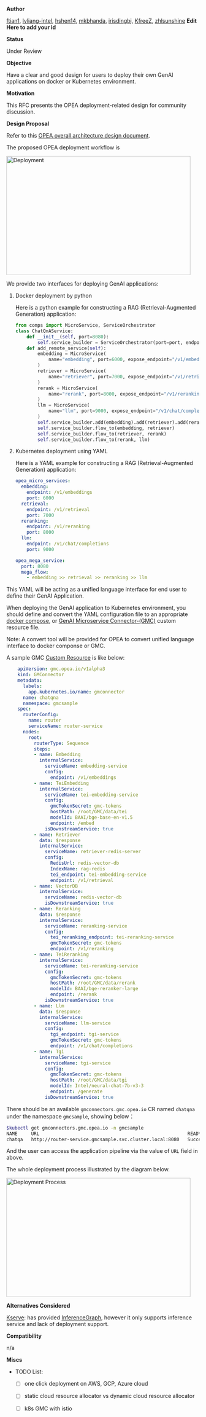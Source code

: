 **Author**

[ftian1](https://github.com/ftian1), [lvliang-intel](https://github.com/lvliang-intel), [hshen14](https://github.com/hshen14), [mkbhanda](https://github.com/mkbhanda), [irisdingbj](https://github.com/irisdingbj), [KfreeZ](https://github.com/kfreez), [zhlsunshine](https://github.com/zhlsunshine) **Edit Here to add your id**

**Status**

Under Review

**Objective**

Have a clear and good design for users to deploy their own GenAI applications on docker or Kubernetes environment.


**Motivation**

This RFC presents the OPEA deployment-related design for community discussion.

**Design Proposal**

Refer to this [OPEA overall architecture design document](24-05-16-OPEA-001-Overall-Design.md).

The proposed OPEA deployment workflow is

<a target="_blank" href="opea_deploy_workflow.png">
  <img src="opea_deploy_workflow.png" alt="Deployment" width=480 height=310>
</a>

We provide two interfaces for deploying GenAI applications:

1. Docker deployment by python

    Here is a python example for constructing a RAG (Retrieval-Augmented Generation) application:

    ```python
    from comps import MicroService, ServiceOrchestrator
    class ChatQnAService:
        def __init__(self, port=8080):
            self.service_builder = ServiceOrchestrator(port=port, endpoint="/v1/chatqna")
        def add_remote_service(self):
            embedding = MicroService(
                name="embedding", port=6000, expose_endpoint="/v1/embeddings", use_remote_service=True
            )
            retriever = MicroService(
                name="retriever", port=7000, expose_endpoint="/v1/retrieval", use_remote_service=True
            )
            rerank = MicroService(
                name="rerank", port=8000, expose_endpoint="/v1/reranking", use_remote_service=True
            )
            llm = MicroService(
                name="llm", port=9000, expose_endpoint="/v1/chat/completions", use_remote_service=True
            )
            self.service_builder.add(embedding).add(retriever).add(rerank).add(llm)
            self.service_builder.flow_to(embedding, retriever)
            self.service_builder.flow_to(retriever, rerank)
            self.service_builder.flow_to(rerank, llm)

    ```

2. Kubernetes deployment using YAML

    Here is a YAML example for constructing a RAG (Retrieval-Augmented Generation) application:

    ```yaml
    opea_micro_services:
      embedding:
        endpoint: /v1/embeddings
        port: 6000
      retrieval:
        endpoint: /v1/retrieval
        port: 7000
      reranking:
        endpoint: /v1/reranking
        port: 8000
      llm:
        endpoint: /v1/chat/completions
        port: 9000

    opea_mega_service:
      port: 8080
      mega_flow:
        - embedding >> retrieval >> reranking >> llm

    ```
This YAML will be acting as a unified language interface for end user to define their GenAI Application.

When deploying the GenAI application to Kubernetes environment, you should define and convert the YAML configuration file to an appropriate [docker compose](https://docs.docker.com/compose/), or [GenAI Microservice Connector-(GMC)](https://github.com/opea-project/GenAIInfra/tree/main/microservices-connector) custom resource file.

Note:  A convert tool will be provided for OPEA to convert unified language interface to docker componse or GMC.

A sample GMC [Custom Resource](https://kubernetes.io/docs/concepts/extend-kubernetes/api-extension/custom-resources/) is like below:

```yaml
    apiVersion: gmc.opea.io/v1alpha3
    kind: GMConnector
    metadata:
      labels:
        app.kubernetes.io/name: gmconnector
      name: chatqna
      namespace: gmcsample
    spec:
      routerConfig:
        name: router
        serviceName: router-service
      nodes:
        root:
          routerType: Sequence
          steps:
          - name: Embedding
            internalService:
              serviceName: embedding-service
              config:
                endpoint: /v1/embeddings
          - name: TeiEmbedding
            internalService:
              serviceName: tei-embedding-service
              config:
                gmcTokenSecret: gmc-tokens
                hostPath: /root/GMC/data/tei
                modelId: BAAI/bge-base-en-v1.5
                endpoint: /embed
              isDownstreamService: true
          - name: Retriever
            data: $response
            internalService:
              serviceName: retriever-redis-server
              config:
                RedisUrl: redis-vector-db
                IndexName: rag-redis
                tei_endpoint: tei-embedding-service
                endpoint: /v1/retrieval
          - name: VectorDB
            internalService:
              serviceName: redis-vector-db
              isDownstreamService: true
          - name: Reranking
            data: $response
            internalService:
              serviceName: reranking-service
              config:
                tei_reranking_endpoint: tei-reranking-service
                gmcTokenSecret: gmc-tokens
                endpoint: /v1/reranking
          - name: TeiReranking
            internalService:
              serviceName: tei-reranking-service
              config:
                gmcTokenSecret: gmc-tokens
                hostPath: /root/GMC/data/rerank
                modelId: BAAI/bge-reranker-large
                endpoint: /rerank
              isDownstreamService: true
          - name: Llm
            data: $response
            internalService:
              serviceName: llm-service
              config:
                tgi_endpoint: tgi-service
                gmcTokenSecret: gmc-tokens
                endpoint: /v1/chat/completions
          - name: Tgi
            internalService:
              serviceName: tgi-service
              config:
                gmcTokenSecret: gmc-tokens
                hostPath: /root/GMC/data/tgi
                modelId: Intel/neural-chat-7b-v3-3
                endpoint: /generate
              isDownstreamService: true
```
There should be an available `gmconnectors.gmc.opea.io` CR named `chatqna` under the namespace `gmcsample`, showing below：

```bash
$kubectl get gmconnectors.gmc.opea.io -n gmcsample
NAME     URL                                                      READY     AGE
chatqa   http://router-service.gmcsample.svc.cluster.local:8080   Success   3m
```

And the user can access the application pipeline via the value of `URL` field in above.

The whole deployment process illustrated by the diagram below.

<a target="_blank" href="opea_deploy_process.png">
  <img src="opea_deploy_process_v1.png" alt="Deployment Process" width=480 height=310>
</a>


**Alternatives Considered**

[Kserve](https://github.com/kserve/kserve): has provided [InferenceGraph](https://kserve.github.io/website/0.9/modelserving/inference_graph/), however it only supports inference service and lack of deployment support.


**Compatibility**

n/a

**Miscs**

- TODO List:

  - [ ] one click deployment on AWS, GCP, Azure cloud
  - [ ] static cloud resource allocator vs dynamic cloud resource allocator
  - [ ] k8s GMC with istio

